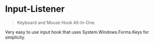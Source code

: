 # Input-Listener

> Keyboard and Mouse Hook All-In-One.

Very easy to use input hook that uses System.Windows.Forms.Keys for simplicity.
